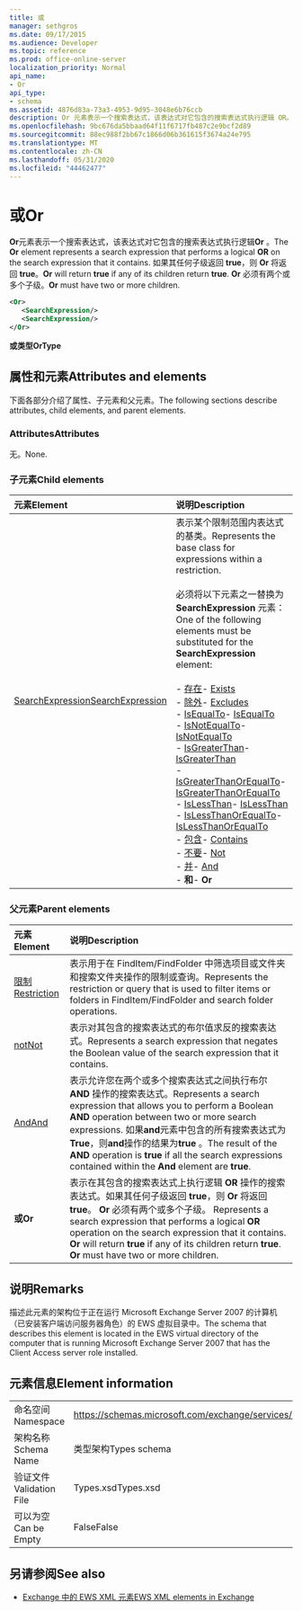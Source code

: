 ```yaml
---
title: 或
manager: sethgros
ms.date: 09/17/2015
ms.audience: Developer
ms.topic: reference
ms.prod: office-online-server
localization_priority: Normal
api_name:
- Or
api_type:
- schema
ms.assetid: 4876d83a-73a3-4953-9d95-3048e6b76ccb
description: Or 元素表示一个搜索表达式，该表达式对它包含的搜索表达式执行逻辑 OR。 如果其任何子级返回 true，则 Or 将返回 true。 Or 必须有两个或多个子级。
ms.openlocfilehash: 9bc676da5bbaad64f11f6717fb487c2e9bcf2d89
ms.sourcegitcommit: 88ec988f2bb67c1866d06b361615f3674a24e795
ms.translationtype: MT
ms.contentlocale: zh-CN
ms.lasthandoff: 05/31/2020
ms.locfileid: "44462477"
---
```

# <a name="or"></a><span data-ttu-id="d11e6-105">或</span><span class="sxs-lookup"><span data-stu-id="d11e6-105">Or</span></span>

<span data-ttu-id="d11e6-106">**Or**元素表示一个搜索表达式，该表达式对它包含的搜索表达式执行逻辑**Or** 。</span><span class="sxs-lookup"><span data-stu-id="d11e6-106">The **Or** element represents a search expression that performs a logical **OR** on the search expression that it contains.</span></span> <span data-ttu-id="d11e6-107">如果其任何子级返回 **true**，则 **Or** 将返回 **true**。</span><span class="sxs-lookup"><span data-stu-id="d11e6-107">**Or** will return **true** if any of its children return **true**.</span></span> <span data-ttu-id="d11e6-108">**Or** 必须有两个或多个子级。</span><span class="sxs-lookup"><span data-stu-id="d11e6-108">**Or** must have two or more children.</span></span> 
  
```xml
<Or>
   <SearchExpression/>
   <SearchExpression/>
</Or>
```

 <span data-ttu-id="d11e6-109">**或类型**</span><span class="sxs-lookup"><span data-stu-id="d11e6-109">**OrType**</span></span>
## <a name="attributes-and-elements"></a><span data-ttu-id="d11e6-110">属性和元素</span><span class="sxs-lookup"><span data-stu-id="d11e6-110">Attributes and elements</span></span>

<span data-ttu-id="d11e6-111">下面各部分介绍了属性、子元素和父元素。</span><span class="sxs-lookup"><span data-stu-id="d11e6-111">The following sections describe attributes, child elements, and parent elements.</span></span>
  
### <a name="attributes"></a><span data-ttu-id="d11e6-112">Attributes</span><span class="sxs-lookup"><span data-stu-id="d11e6-112">Attributes</span></span>

<span data-ttu-id="d11e6-113">无。</span><span class="sxs-lookup"><span data-stu-id="d11e6-113">None.</span></span>
  
### <a name="child-elements"></a><span data-ttu-id="d11e6-114">子元素</span><span class="sxs-lookup"><span data-stu-id="d11e6-114">Child elements</span></span>

|<span data-ttu-id="d11e6-115">**元素**</span><span class="sxs-lookup"><span data-stu-id="d11e6-115">**Element**</span></span>|<span data-ttu-id="d11e6-116">**说明**</span><span class="sxs-lookup"><span data-stu-id="d11e6-116">**Description**</span></span>|
|:-----|:-----|
|[<span data-ttu-id="d11e6-117">SearchExpression</span><span class="sxs-lookup"><span data-stu-id="d11e6-117">SearchExpression</span></span>](searchexpression.md) <br/> | <span data-ttu-id="d11e6-118">表示某个限制范围内表达式的基类。</span><span class="sxs-lookup"><span data-stu-id="d11e6-118">Represents the base class for expressions within a restriction.</span></span> <br/><br/><span data-ttu-id="d11e6-119">必须将以下元素之一替换为 **SearchExpression** 元素：</span><span class="sxs-lookup"><span data-stu-id="d11e6-119">One of the following elements must be substituted for the **SearchExpression** element:</span></span> <br/> <br/><span data-ttu-id="d11e6-120">- [存在](exists.md)</span><span class="sxs-lookup"><span data-stu-id="d11e6-120">- [Exists](exists.md)</span></span> <br/><span data-ttu-id="d11e6-121">- [除外](excludes.md)</span><span class="sxs-lookup"><span data-stu-id="d11e6-121">- [Excludes](excludes.md)</span></span> <br/><span data-ttu-id="d11e6-122">- [IsEqualTo](isequalto.md)</span><span class="sxs-lookup"><span data-stu-id="d11e6-122">- [IsEqualTo](isequalto.md)</span></span> <br/><span data-ttu-id="d11e6-123">- [IsNotEqualTo](isnotequalto.md)</span><span class="sxs-lookup"><span data-stu-id="d11e6-123">- [IsNotEqualTo](isnotequalto.md)</span></span> <br/><span data-ttu-id="d11e6-124">- [IsGreaterThan](isgreaterthan.md)</span><span class="sxs-lookup"><span data-stu-id="d11e6-124">- [IsGreaterThan](isgreaterthan.md)</span></span> <br/><span data-ttu-id="d11e6-125">- [IsGreaterThanOrEqualTo](isgreaterthanorequalto.md)</span><span class="sxs-lookup"><span data-stu-id="d11e6-125">- [IsGreaterThanOrEqualTo](isgreaterthanorequalto.md)</span></span> <br/><span data-ttu-id="d11e6-126">- [IsLessThan](islessthan.md)</span><span class="sxs-lookup"><span data-stu-id="d11e6-126">- [IsLessThan](islessthan.md)</span></span> <br/><span data-ttu-id="d11e6-127">- [IsLessThanOrEqualTo](islessthanorequalto.md)</span><span class="sxs-lookup"><span data-stu-id="d11e6-127">- [IsLessThanOrEqualTo](islessthanorequalto.md)</span></span> <br/><span data-ttu-id="d11e6-128">- [包含](contains.md)</span><span class="sxs-lookup"><span data-stu-id="d11e6-128">- [Contains](contains.md)</span></span> <br/><span data-ttu-id="d11e6-129">- [不要](not.md)</span><span class="sxs-lookup"><span data-stu-id="d11e6-129">- [Not](not.md)</span></span> <br/><span data-ttu-id="d11e6-130">- [并](and.md)</span><span class="sxs-lookup"><span data-stu-id="d11e6-130">- [And](and.md)</span></span> <br/><span data-ttu-id="d11e6-131">- **和**</span><span class="sxs-lookup"><span data-stu-id="d11e6-131">- **Or**</span></span> <br/> |
   
### <a name="parent-elements"></a><span data-ttu-id="d11e6-132">父元素</span><span class="sxs-lookup"><span data-stu-id="d11e6-132">Parent elements</span></span>

|<span data-ttu-id="d11e6-133">**元素**</span><span class="sxs-lookup"><span data-stu-id="d11e6-133">**Element**</span></span>|<span data-ttu-id="d11e6-134">**说明**</span><span class="sxs-lookup"><span data-stu-id="d11e6-134">**Description**</span></span>|
|:-----|:-----|
|[<span data-ttu-id="d11e6-135">限制</span><span class="sxs-lookup"><span data-stu-id="d11e6-135">Restriction</span></span>](restriction.md) <br/> |<span data-ttu-id="d11e6-136">表示用于在 FindItem/FindFolder 中筛选项目或文件夹和搜索文件夹操作的限制或查询。</span><span class="sxs-lookup"><span data-stu-id="d11e6-136">Represents the restriction or query that is used to filter items or folders in FindItem/FindFolder and search folder operations.</span></span>  <br/> |
|[<span data-ttu-id="d11e6-137">not</span><span class="sxs-lookup"><span data-stu-id="d11e6-137">Not</span></span>](not.md) <br/> |<span data-ttu-id="d11e6-138">表示对其包含的搜索表达式的布尔值求反的搜索表达式。</span><span class="sxs-lookup"><span data-stu-id="d11e6-138">Represents a search expression that negates the Boolean value of the search expression that it contains.</span></span>  <br/> |
|[<span data-ttu-id="d11e6-139">And</span><span class="sxs-lookup"><span data-stu-id="d11e6-139">And</span></span>](and.md) <br/> |<span data-ttu-id="d11e6-140">表示允许您在两个或多个搜索表达式之间执行布尔 **AND** 操作的搜索表达式。</span><span class="sxs-lookup"><span data-stu-id="d11e6-140">Represents a search expression that allows you to perform a Boolean **AND** operation between two or more search expressions.</span></span> <span data-ttu-id="d11e6-141">如果**and**元素中包含的所有搜索表达式为**True**，则**and**操作的结果为**true** 。</span><span class="sxs-lookup"><span data-stu-id="d11e6-141">The result of the **AND** operation is **true** if all the search expressions contained within the **And** element are **true**.</span></span>  <br/> |
|<span data-ttu-id="d11e6-142">**或**</span><span class="sxs-lookup"><span data-stu-id="d11e6-142">**Or**</span></span> <br/> |<span data-ttu-id="d11e6-p104">表示在其包含的搜索表达式上执行逻辑 **OR** 操作的搜索表达式。如果其任何子级返回 **true**，则 **Or** 将返回 **true**。 **Or** 必须有两个或多个子级。  </span><span class="sxs-lookup"><span data-stu-id="d11e6-p104">Represents a search expression that performs a logical **OR** operation on the search expression that it contains. **Or** will return **true** if any of its children return **true**. **Or** must have two or more children.  </span></span><br/> |
   
## <a name="remarks"></a><span data-ttu-id="d11e6-146">说明</span><span class="sxs-lookup"><span data-stu-id="d11e6-146">Remarks</span></span>

<span data-ttu-id="d11e6-147">描述此元素的架构位于正在运行 Microsoft Exchange Server 2007 的计算机（已安装客户端访问服务器角色）的 EWS 虚拟目录中。</span><span class="sxs-lookup"><span data-stu-id="d11e6-147">The schema that describes this element is located in the EWS virtual directory of the computer that is running Microsoft Exchange Server 2007 that has the Client Access server role installed.</span></span>
  
## <a name="element-information"></a><span data-ttu-id="d11e6-148">元素信息</span><span class="sxs-lookup"><span data-stu-id="d11e6-148">Element information</span></span>

|||
|:-----|:-----|
|<span data-ttu-id="d11e6-149">命名空间</span><span class="sxs-lookup"><span data-stu-id="d11e6-149">Namespace</span></span>  <br/> |https://schemas.microsoft.com/exchange/services/2006/types  <br/> |
|<span data-ttu-id="d11e6-150">架构名称</span><span class="sxs-lookup"><span data-stu-id="d11e6-150">Schema Name</span></span>  <br/> |<span data-ttu-id="d11e6-151">类型架构</span><span class="sxs-lookup"><span data-stu-id="d11e6-151">Types schema</span></span>  <br/> |
|<span data-ttu-id="d11e6-152">验证文件</span><span class="sxs-lookup"><span data-stu-id="d11e6-152">Validation File</span></span>  <br/> |<span data-ttu-id="d11e6-153">Types.xsd</span><span class="sxs-lookup"><span data-stu-id="d11e6-153">Types.xsd</span></span>  <br/> |
|<span data-ttu-id="d11e6-154">可以为空</span><span class="sxs-lookup"><span data-stu-id="d11e6-154">Can be Empty</span></span>  <br/> |<span data-ttu-id="d11e6-155">False</span><span class="sxs-lookup"><span data-stu-id="d11e6-155">False</span></span>  <br/> |
   
## <a name="see-also"></a><span data-ttu-id="d11e6-156">另请参阅</span><span class="sxs-lookup"><span data-stu-id="d11e6-156">See also</span></span>

- [<span data-ttu-id="d11e6-157">Exchange 中的 EWS XML 元素</span><span class="sxs-lookup"><span data-stu-id="d11e6-157">EWS XML elements in Exchange</span></span>](ews-xml-elements-in-exchange.md)

